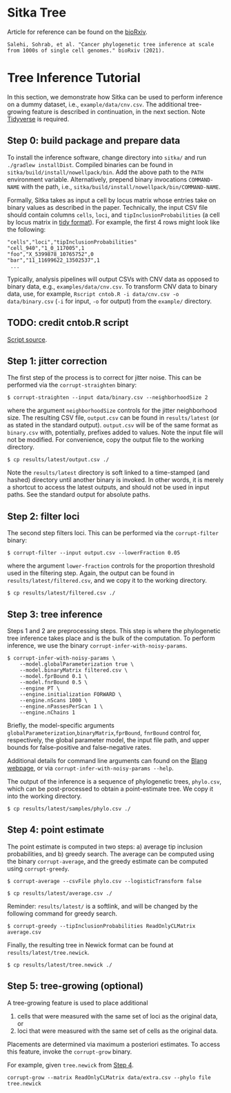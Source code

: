 # Sitka Tree
Article for reference can be found on the [bioRxiv](https://www.biorxiv.org/content/10.1101/2020.05.06.058180v2).
```
Salehi, Sohrab, et al. "Cancer phylogenetic tree inference at scale from 1000s of single cell genomes." bioRxiv (2021).
```

# Tree Inference Tutorial
In this section, we demonstrate how Sitka can be used to perform inference on a dummy dataset, i.e., `example/data/cnv.csv`. The additional tree-growing feature is described in continuation, in the next section. Note [Tidyverse](https://www.tidyverse.org/) is required.

## Step 0: build package and prepare data
To install the inference software, change directory into `sitka/` and run `./gradlew installDist`. Compiled binaries can be found in `sitka/build/install/nowellpack/bin`. Add the above path to the `PATH` environment variable. Alternatively, prepend binary invocations `COMMAND-NAME` with the path, i.e., `sitka/build/install/nowellpack/bin/COMMAND-NAME`.

Formally, Sitka takes as input a cell by locus matrix whose entries take on binary values as described in the paper. Technically, the input CSV file should contain columns `cells`, `loci`, and `tipInclusionProbabilities` (a cell by locus matrix in [tidy format](https://vita.had.co.nz/papers/tidy-data.html)). For example, the first 4 rows might look like the following:
```
"cells","loci","tipInclusionProbabilities"
"cell_940","1_0_117005",1
"foo","X_5399878_10765752",0
"bar","11_11699622_13502537",1
 ...
```

Typically, analysis pipelines will output CSVs with CNV data as opposed to binary data, e.g., `examples/data/cnv.csv`. To transform CNV data to binary data, use, for example, `Rscript cntob.R -i data/cnv.csv -o data/binary.csv` (`-i` for input, `-o` for output) from the `example/` directory. 
## TODO: credit cntob.R script
[Script source](https://github.com/molonc/corrupt_tree/blob/locusengin/src/cn_to_binary.R).

## Step 1: jitter correction
The first step of the process is to correct for jitter noise. This can be performed via the `corrupt-straighten` binary:
```
$ corrupt-straighten --input data/binary.csv --neighborhoodSize 2
```
where the argument `neighborhoodSize` controls for the jitter neighborhood size.
The resulting CSV file, `output.csv` can be found in `results/latest` (or as stated in the standard output).
`output.csv` will be of the same format as `binary.csv` with, potentially, prefixes added to values. Note the input file will not be modified.
For convenience, copy the output file to the working directory. 
```
$ cp results/latest/output.csv ./
```
Note the `results/latest` directory is soft linked to a time-stamped (and hashed) directory until another binary is invoked. In other words, it is merely a shortcut to access the latest outputs, and should not be used in input paths. See the standard output for absolute paths.

## Step 2: filter loci
The second step filters loci. This can be performed via the `corrupt-filter` binary:
```
$ corrupt-filter --input output.csv --lowerFraction 0.05
```
where the argument `lower-fraction` controls for the proportion threshold used in the filtering step.
Again, the output can be found in `results/latest/filtered.csv`, and we copy it to the working directory.
```
$ cp results/latest/filtered.csv ./
```

## Step 3: tree inference
Steps 1 and 2 are preprocessing steps. This step is where the phylogenetic tree inference takes place and is the bulk of the computation. To perform inference, we use the binary `corrupt-infer-with-noisy-params`.
```
$ corrupt-infer-with-noisy-params \
    --model.globalParameterization true \
    --model.binaryMatrix filtered.csv \
    --model.fprBound 0.1 \
    --model.fnrBound 0.5 \
    --engine PT \
    --engine.initialization FORWARD \
    --engine.nScans 1000 \
    --engine.nPassesPerScan 1 \
    --engine.nChains 1
```
Briefly, the model-specific arguments `globalParameterization`,`binaryMatrix`,`fprBound`, `fnrBound` control for, respectively, the global parameter model, the input file path, and upper bounds for false-positive and false-negative rates.

Additional details for command line arguments can found on the [Blang webpage](https://www.stat.ubc.ca/~bouchard/blang/), or via `corrupt-infer-with-noisy-params --help`.

The output of the inference is a sequence of phylogenetic trees, `phylo.csv`, which can be post-processed to obtain a point-estimate tree. We copy it into the working directory.
```
$ cp results/latest/samples/phylo.csv ./
```

## Step 4: point estimate
The point estimate is computed in two steps: a) average tip inclusion probabilities, and b) greedy search. The average can be computed using the binary `corrupt-average`, and the greedy estimate can be computed using `corrupt-greedy`. 
```
$ corrupt-average --csvFile phylo.csv --logisticTransform false
```

```
$ cp results/latest/average.csv ./
```

Reminder: `results/latest/` is a softlink, and will be changed by the following command for greedy search.

```
$ corrupt-greedy --tipInclusionProbabilities ReadOnlyCLMatrix average.csv
```

Finally, the resulting tree in Newick format can be found at `results/latest/tree.newick`.

```
$ cp results/latest/tree.newick ./
```

## Step 5: tree-growing (optional)

A tree-growing feature is used to place additional
1. cells that were measured with the same set of loci as the original data, or
2. loci that were measured with the same set of cells as the original data.

Placements are determined via maximum a posteriori estimates. To access this feature, invoke the `corrupt-grow` binary.

For example, given `tree.newick` from [Step 4](##step-4:-point-estimate).

```
corrupt-grow --matrix ReadOnlyCLMatrix data/extra.csv --phylo file tree.newick
```
